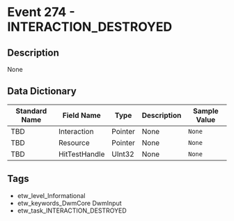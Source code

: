 # Event 274 - INTERACTION_DESTROYED

## Description
None

## Data Dictionary
|Standard Name|Field Name|Type|Description|Sample Value|
|---|---|---|---|---|
|TBD|Interaction|Pointer|None|`None`|
|TBD|Resource|Pointer|None|`None`|
|TBD|HitTestHandle|UInt32|None|`None`|

## Tags
* etw_level_Informational
* etw_keywords_DwmCore DwmInput
* etw_task_INTERACTION_DESTROYED